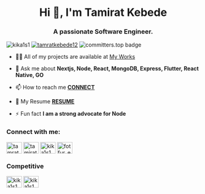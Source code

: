 
<h1 align="center">Hi 👋, I'm Tamirat Kebede</h1>
<h3 align="center">A passionate Software  Engineer.</h3>

<span align="left"> <img src="https://komarev.com/ghpvc/?username=kika1s1&label=Profile%20views&color=0e75b6&style=flat" alt="kika1s1" /> </span> <span align="left"> <a href="https://twitter.com/tamratkebede12" target="blank"><img src="https://img.shields.io/twitter/follow/tamratkebede12?logo=twitter&style=for-the-badge" alt="tamratkebede12" /></a> </span> <span align="left"> <img src="https://user-badge.committers.top/ethiopia/kika1s1.svg" alt="committers.top badge"> </span>





- 👨‍💻 All of my projects are available at [My Works](https://kika1s1.github.io/portfolio/)

- 💬 Ask me about **Nextjs, Node, React, MongoDB, Express, Flutter, React Native, GO**

- 📫 How to reach me  [**CONNECT**](https://tamiratkebede120@gmail.com/)
- 📄 My Resume [**RESUME**](https://flowcv.com/resume/7ov4mtn735/)

- ⚡ Fun fact **I am a strong advocate for Node**

<h3 align="left">Connect with me:</h3>
<p align="left">
<a href="https://twitter.com/tamratkebede12" target="blank"><img align="center" src="https://raw.githubusercontent.com/rahuldkjain/github-profile-readme-generator/master/src/images/icons/Social/twitter.svg" alt="tamratkebede12" height="30" width="40" /></a>
<a href="https://linkedin.com/in/tamiratkebede" target="blank"><img align="center" src="https://raw.githubusercontent.com/rahuldkjain/github-profile-readme-generator/master/src/images/icons/Social/linked-in-alt.svg" alt="tamiratkebede" height="30" width="40" /></a>
<a href="https://instagram.com/kika1s1" target="blank"><img align="center" src="https://raw.githubusercontent.com/rahuldkjain/github-profile-readme-generator/master/src/images/icons/Social/instagram.svg" alt="kika1s1" height="30" width="40" /></a>
<a href="https://www.youtube.com/@cleancodeET" target="blank"><img align="center" src="https://raw.githubusercontent.com/rahuldkjain/github-profile-readme-generator/master/src/images/icons/Social/youtube.svg" alt="fotfur_et" height="30" width="40" /></a>

</p>

<h3 align="left"> Competitive </h3>
<a href="https://www.hackerrank.com/kika1s1" target="blank"><img align="center" src="https://raw.githubusercontent.com/rahuldkjain/github-profile-readme-generator/master/src/images/icons/Social/hackerrank.svg" alt="kika1s1" height="30" width="40" /></a>
<a href="https://www.leetcode.com/kika1s1" target="blank"><img align="center" src="https://raw.githubusercontent.com/rahuldkjain/github-profile-readme-generator/master/src/images/icons/Social/leet-code.svg" alt="kika1s1" height="30" width="40" /></a>

